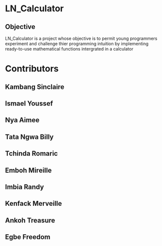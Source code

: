 # LN_Calculator

## Objective

LN_Calculator is a project whose objective is to permit young programmers experiment and challenge thier programming intuition by implementing ready-to-use mathematical functions intergrated in a calculator

# Contributors

## Kambang Sinclaire

## Ismael Youssef

## Nya Aimee

## Tata Ngwa Billy

## Tchinda Romaric

## Emboh Mireille

## Imbia Randy

## Kenfack Merveille

## Ankoh Treasure

## Egbe Freedom
